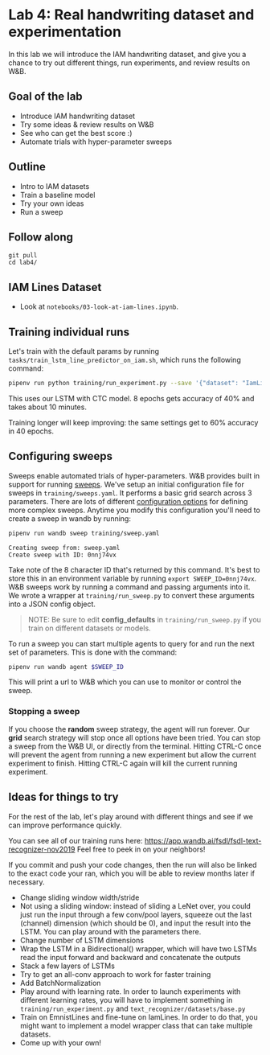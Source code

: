 # Lab 4: Real handwriting dataset and experimentation

In this lab we will introduce the IAM handwriting dataset, and give you a chance to try out different things, run experiments, and review results on W&B.

## Goal of the lab

- Introduce IAM handwriting dataset
- Try some ideas & review results on W&B
- See who can get the best score :)
- Automate trials with hyper-parameter sweeps

## Outline

- Intro to IAM datasets
- Train a baseline model
- Try your own ideas
- Run a sweep

## Follow along

```
git pull
cd lab4/
```

## IAM Lines Dataset

- Look at `notebooks/03-look-at-iam-lines.ipynb`.

## Training individual runs

Let's train with the default params by running `tasks/train_lstm_line_predictor_on_iam.sh`, which runs the following command:

```bash
pipenv run python training/run_experiment.py --save '{"dataset": "IamLinesDataset", "model": "LineModelCtc", "network": "line_lstm_ctc"}'
```

This uses our LSTM with CTC model. 8 epochs gets accuracy of 40% and takes about 10 minutes.

Training longer will keep improving: the same settings get to 60% accuracy in 40 epochs.

## Configuring sweeps

Sweeps enable automated trials of hyper-parameters. W&B provides built in support for running [sweeps](https://docs.wandb.com/library/sweeps). We've setup an initial configuration file for sweeps in `training/sweeps.yaml`. It performs a basic grid search across 3 parameters. There are lots of different [configuration options](https://docs.wandb.com/library/sweeps/configuration) for defining more complex sweeps. Anytime you modify this configuration you'll need to create a sweep in wandb by running:

```bash
pipenv run wandb sweep training/sweep.yaml
```

```text
Creating sweep from: sweep.yaml
Create sweep with ID: 0nnj74vx
```

Take note of the 8 character ID that's returned by this command. It's best to store this in an environment variable by running `export SWEEP_ID=0nnj74vx`. W&B sweeps work by running a command and passing arguments into it. We wrote a wrapper at `training/run_sweep.py` to convert these arguments into a JSON config object.

> NOTE: Be sure to edit **config_defaults** in `training/run_sweep.py` if you train on different datasets or models.

To run a sweep you can start multiple agents to query for and run the next set of parameters. This is done with the command:

```bash
pipenv run wandb agent $SWEEP_ID
```

This will print a url to W&B which you can use to monitor or control the sweep.

### Stopping a sweep

If you choose the **random** sweep strategy, the agent will run forever. Our **grid** search strategy will stop once all options have been tried. You can stop a sweep from the W&B UI, or directly from the terminal. Hitting CTRL-C once will prevent the agent from running a new experiment but allow the current experiment to finish. Hitting CTRL-C again will kill the current running experiment.

## Ideas for things to try

For the rest of the lab, let's play around with different things and see if we can improve performance quickly.

You can see all of our training runs here: https://app.wandb.ai/fsdl/fsdl-text-recognizer-nov2019
Feel free to peek in on your neighbors!

If you commit and push your code changes, then the run will also be linked to the exact code your ran, which you will be able to review months later if necessary.

- Change sliding window width/stride
- Not using a sliding window: instead of sliding a LeNet over, you could just run the input through a few conv/pool layers, squeeze out the last (channel) dimension (which should be 0), and input the result into the LSTM. You can play around with the parameters there.
- Change number of LSTM dimensions
- Wrap the LSTM in a Bidirectional() wrapper, which will have two LSTMs read the input forward and backward and concatenate the outputs
- Stack a few layers of LSTMs
- Try to get an all-conv approach to work for faster training
- Add BatchNormalization
- Play around with learning rate. In order to launch experiments with different learning rates, you will have to implement something in `training/run_experiment.py` and `text_recognizer/datasets/base.py`
- Train on EmnistLines and fine-tune on IamLines. In order to do that, you might want to implement a model wrapper class that can take multiple datasets.
- Come up with your own!
